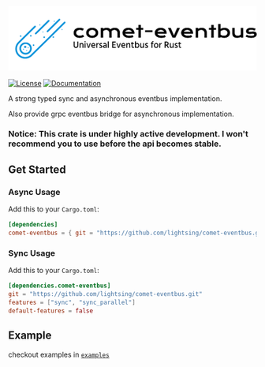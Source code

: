 <img src=".github/comet-eventbus.svg" alt="comet-eventbus" />

[![License](https://img.shields.io/badge/license-MIT_OR_Apache--2.0-blue.svg)](
https://github.com/lightsing/comet-eventbus#license)
[![Documentation](https://img.shields.io/badge/docs-latest-green)](
https://lightsing.github.io/comet-eventbus/comet_eventbus/index.html)

A strong typed sync and asynchronous eventbus implementation.

Also provide grpc eventbus bridge for asynchronous implementation.

### Notice: This crate is under highly active development. I won't recommend you to use before the api becomes stable.

## Get Started

### Async Usage
Add this to your `Cargo.toml`:
```toml
[dependencies]
comet-eventbus = { git = "https://github.com/lightsing/comet-eventbus.git" }
```

### Sync Usage
Add this to your `Cargo.toml`:
```toml
[dependencies.comet-eventbus]
git = "https://github.com/lightsing/comet-eventbus.git"
features = ["sync", "sync_parallel"]
default-features = false
```

## Example

checkout examples in [`examples`](examples)